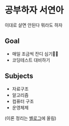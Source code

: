 # 공부하자 서연아
이대로 살면 안된다 뭐라도 하자
## Goal
- 매일 조금씩 잔디 심기🌱🌷
- 코딩테스트 대비하기

## Subjects
- 자료구조
- 알고리즘
- 컴퓨터 구조
- 운영체제

(이론 정리는 [벨로그](https://velog.io/@emseoyk/posts)에 올림)



